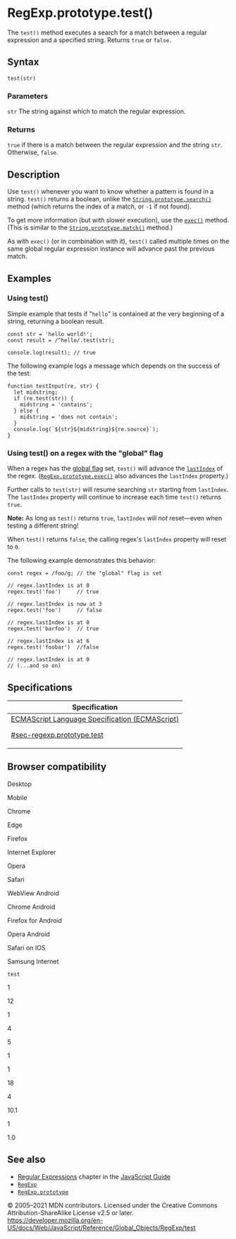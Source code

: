 # RegExp.prototype.test()

The `test()` method executes a search for a match between a regular expression and a specified string. Returns `true` or `false`.

## Syntax

    test(str)

### Parameters

`str`
The string against which to match the regular expression.

### Returns

`true` if there is a match between the regular expression and the string `str`. Otherwise, `false`.

## Description

Use `test()` whenever you want to know whether a pattern is found in a string. `test()` returns a boolean, unlike the [`String.prototype.search()`](../string/search) method (which returns the index of a match, or `-1` if not found).

To get more information (but with slower execution), use the [`exec()`](exec) method. (This is similar to the [`String.prototype.match()`](../string/match) method.)

As with `exec()` (or in combination with it), `test()` called multiple times on the same global regular expression instance will advance past the previous match.

## Examples

### Using test()

Simple example that tests if "`hello`" is contained at the very beginning of a string, returning a boolean result.

    const str = 'hello world!';
    const result = /^hello/.test(str);

    console.log(result); // true

The following example logs a message which depends on the success of the test:

    function testInput(re, str) {
      let midstring;
      if (re.test(str)) {
        midstring = 'contains';
      } else {
        midstring = 'does not contain';
      }
      console.log(`${str}${midstring}${re.source}`);
    }

### Using test() on a regex with the "global" flag

When a regex has the [global flag](https://developer.mozilla.org/en-US/docs/Web/JavaScript/Guide/Regular_Expressions#advanced_searching_with_flags_2) set, `test()` will advance the [`lastIndex`](lastindex) of the regex. ([`RegExp.prototype.exec()`](exec) also advances the `lastIndex` property.)

Further calls to `test(str)` will resume searching `str` starting from `lastIndex`. The `lastIndex` property will continue to increase each time `test()` returns `true`.

**Note:** As long as `test()` returns `true`, `lastIndex` will _not_ reset—even when testing a different string!

When `test()` returns `false`, the calling regex's `lastIndex` property will reset to `0`.

The following example demonstrates this behavior:

    const regex = /foo/g; // the "global" flag is set

    // regex.lastIndex is at 0
    regex.test('foo')     // true

    // regex.lastIndex is now at 3
    regex.test('foo')     // false

    // regex.lastIndex is at 0
    regex.test('barfoo')  // true

    // regex.lastIndex is at 6
    regex.test('foobar')  //false

    // regex.lastIndex is at 0
    // (...and so on)

## Specifications

<table>
<thead>
<tr class="header">
<th>Specification</th>
</tr>
</thead>
<tbody>
<tr class="odd">
<td>
<a href="https://tc39.es/ecma262/#sec-regexp.prototype.test">ECMAScript Language Specification (ECMAScript)
<br/>

<span class="small">#sec-regexp.prototype.test</span>
</a>
</td>
</tr>
</tbody>
</table>

## Browser compatibility

Desktop

Mobile

Chrome

Edge

Firefox

Internet Explorer

Opera

Safari

WebView Android

Chrome Android

Firefox for Android

Opera Android

Safari on IOS

Samsung Internet

`test`

1

12

1

4

5

1

1

18

4

10.1

1

1.0

## See also

-   [Regular Expressions](https://developer.mozilla.org/en-US/docs/Web/JavaScript/Guide/Regular_Expressions) chapter in the [JavaScript Guide](https://developer.mozilla.org/en-US/docs/Web/JavaScript/Guide)
-   [`RegExp`](../regexp)
-   [`RegExp.prototype`](../regexp)

© 2005–2021 MDN contributors.
Licensed under the Creative Commons Attribution-ShareAlike License v2.5 or later.
<a href="https://developer.mozilla.org/en-US/docs/Web/JavaScript/Reference/Global_Objects/RegExp/test" class="_attribution-link">https://developer.mozilla.org/en-US/docs/Web/JavaScript/Reference/Global_Objects/RegExp/test</a>
